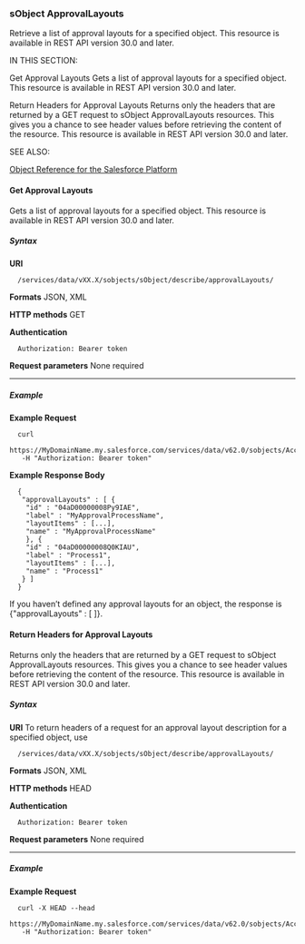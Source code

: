### sObject ApprovalLayouts

Retrieve a list of approval layouts for a specified object. This resource is available in REST API version 30.0 and later.

IN THIS SECTION:

Get Approval Layouts
Gets a list of approval layouts for a specified object. This resource is available in REST API version 30.0 and later.

Return Headers for Approval Layouts
Returns only the headers that are returned by a GET request to sObject ApprovalLayouts resources. This gives you a chance to see
header values before retrieving the content of the resource. This resource is available in REST API version 30.0 and later.

SEE ALSO:

[Object Reference for the Salesforce Platform](https://developer.salesforce.com/docs/atlas.en-us.252.0.object_reference.meta/object_reference/)

#### Get Approval Layouts

Gets a list of approval layouts for a specified object. This resource is available in REST API version 30.0 and later.

##### Syntax

**URI**
```
  /services/data/vXX.X/sobjects/sObject/describe/approvalLayouts/

```
**Formats**
JSON, XML

**HTTP methods**
GET

**Authentication**
```
  Authorization: Bearer token

```
**Request parameters**
None required


-----

##### Example

**Example Request**
```
  curl
  https://MyDomainName.my.salesforce.com/services/data/v62.0/sobjects/Account/describe/approvalLayouts/
   -H "Authorization: Bearer token"

```
**Example Response Body**
```
  {
   "approvalLayouts" : [ {
    "id" : "04aD00000008Py9IAE",
    "label" : "MyApprovalProcessName",
    "layoutItems" : [...],
    "name" : "MyApprovalProcessName"
    }, {
    "id" : "04aD00000008Q0KIAU",
    "label" : "Process1",
    "layoutItems" : [...],
    "name" : "Process1"
   } ]
  }

```
If you haven’t defined any approval layouts for an object, the response is {"approvalLayouts" : [ ]}.

#### Return Headers for Approval Layouts

Returns only the headers that are returned by a GET request to sObject ApprovalLayouts resources. This gives you a chance to see header
values before retrieving the content of the resource. This resource is available in REST API version 30.0 and later.

##### Syntax

**URI**
To return headers of a request for an approval layout description for a specified object, use
```
  /services/data/vXX.X/sobjects/sObject/describe/approvalLayouts/

```
**Formats**
JSON, XML

**HTTP methods**
HEAD

**Authentication**
```
  Authorization: Bearer token

```
**Request parameters**
None required


-----

##### Example

**Example Request**
```
  curl -X HEAD --head
  https://MyDomainName.my.salesforce.com/services/data/v62.0/sobjects/Account/describe/approvalLayouts/
   -H "Authorization: Bearer token"
